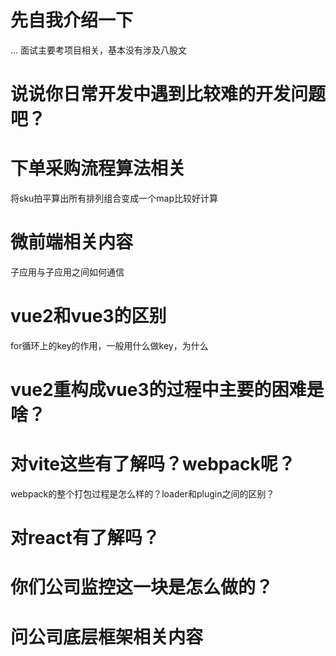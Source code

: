 # 先自我介绍一下
...
面试主要考项目相关，基本没有涉及八股文

# 说说你日常开发中遇到比较难的开发问题吧？

# 下单采购流程算法相关
将sku拍平算出所有排列组合变成一个map比较好计算

# 微前端相关内容
子应用与子应用之间如何通信

# vue2和vue3的区别
for循环上的key的作用，一般用什么做key，为什么

# vue2重构成vue3的过程中主要的困难是啥？

# 对vite这些有了解吗？webpack呢？
webpack的整个打包过程是怎么样的？loader和plugin之间的区别？

# 对react有了解吗？

# 你们公司监控这一块是怎么做的？

# 问公司底层框架相关内容